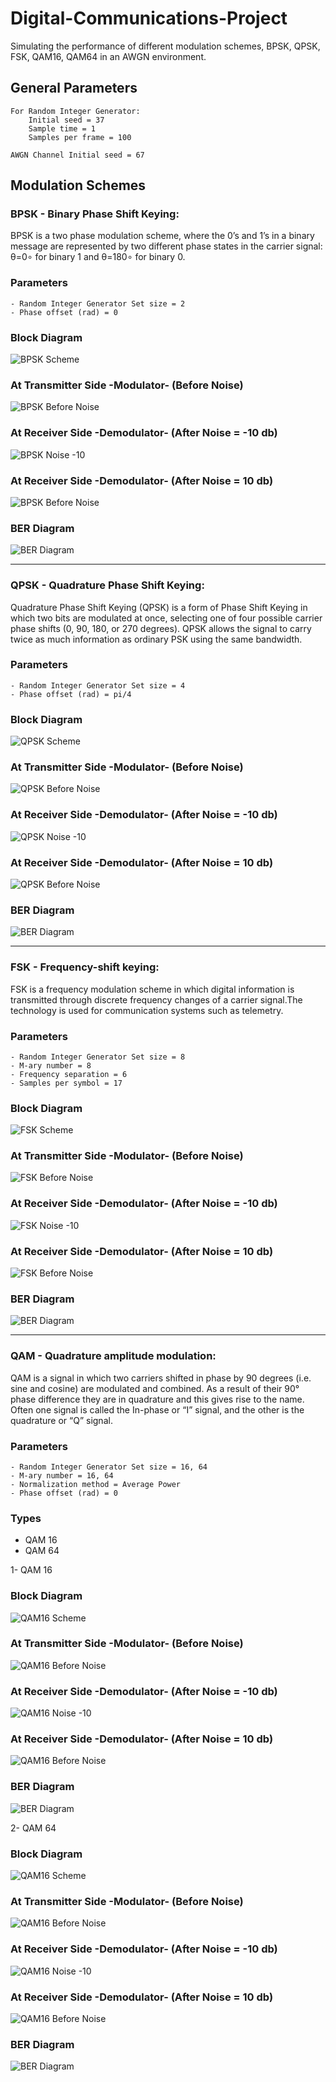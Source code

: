 # Digital-Communications-Project
Simulating the performance of different modulation schemes, BPSK, QPSK, FSK, QAM16, QAM64 in an AWGN environment.

## General Parameters
```
For Random Integer Generator: 
    Initial seed = 37
    Sample time = 1
    Samples per frame = 100
    
AWGN Channel Initial seed = 67    
```
## Modulation Schemes
### BPSK - Binary Phase Shift Keying:
BPSK is a two phase modulation scheme, where the 0’s and 1’s in a binary message are represented by two different phase states in the carrier signal: θ=0∘ for binary 1 and θ=180∘ for binary 0.

### Parameters
```
- Random Integer Generator Set size = 2
- Phase offset (rad) = 0
```
### Block Diagram
![BPSK Scheme](https://github.com/HusseinYoussef/Digital-Communications-Project/blob/master/BPSK/Figures/Scheme.png)

### At Transmitter Side -Modulator- (Before Noise)
![BPSK Before Noise](https://github.com/HusseinYoussef/Digital-Communications-Project/blob/master/BPSK/Figures/Before%20Noise.png)

### At Receiver Side -Demodulator- (After Noise = -10 db)
![BPSK Noise -10](https://github.com/HusseinYoussef/Digital-Communications-Project/blob/master/BPSK/Figures/After%20Noise%20at%20-10%20db.png)

### At Receiver Side -Demodulator- (After Noise = 10 db)
![BPSK Before Noise](https://github.com/HusseinYoussef/Digital-Communications-Project/blob/master/BPSK/Figures/After%20Noise%20at%2010%20db.png)

### BER Diagram
![BER Diagram](https://github.com/HusseinYoussef/Digital-Communications-Project/blob/master/BPSK/Figures/BER%20Diagram.png)
___
### QPSK - Quadrature Phase Shift Keying:
Quadrature Phase Shift Keying (QPSK) is a form of Phase Shift Keying in which two bits are modulated at once, selecting one of four possible carrier phase shifts (0, 90, 180, or 270 degrees). QPSK allows the signal to carry twice as much information as ordinary PSK using the same bandwidth.

### Parameters
```
- Random Integer Generator Set size = 4
- Phase offset (rad) = pi/4
```
### Block Diagram
![QPSK Scheme](https://github.com/HusseinYoussef/Digital-Communications-Project/blob/master/QPSK/Figures/Scheme.png)

### At Transmitter Side -Modulator- (Before Noise)
![QPSK Before Noise](https://github.com/HusseinYoussef/Digital-Communications-Project/blob/master/QPSK/Figures/Before%20Noise.png)

### At Receiver Side -Demodulator- (After Noise = -10 db)
![QPSK Noise -10](https://github.com/HusseinYoussef/Digital-Communications-Project/blob/master/QPSK/Figures/After%20Noise%20at%20-10%20db.png)

### At Receiver Side -Demodulator- (After Noise = 10 db)
![QPSK Before Noise](https://github.com/HusseinYoussef/Digital-Communications-Project/blob/master/QPSK/Figures/After%20Noise%20at%2010%20db.png)

### BER Diagram
![BER Diagram](https://github.com/HusseinYoussef/Digital-Communications-Project/blob/master/QPSK/Figures/BER%20Diagram.png)
___
### FSK - Frequency-shift keying:
FSK is a frequency modulation scheme in which digital information is transmitted through discrete frequency changes of a carrier signal.The technology is used for communication systems such as telemetry.

### Parameters
```
- Random Integer Generator Set size = 8
- M-ary number = 8
- Frequency separation = 6
- Samples per symbol = 17
```
### Block Diagram
![FSK Scheme](https://github.com/HusseinYoussef/Digital-Communications-Project/blob/master/FSK/Figures/Scheme.png)

### At Transmitter Side -Modulator- (Before Noise)
![FSK Before Noise](https://github.com/HusseinYoussef/Digital-Communications-Project/blob/master/FSK/Figures/Before%20Noise.png)

### At Receiver Side -Demodulator- (After Noise = -10 db)
![FSK Noise -10](https://github.com/HusseinYoussef/Digital-Communications-Project/blob/master/FSK/Figures/After%20Noise%20at%20-10%20db.png)

### At Receiver Side -Demodulator- (After Noise = 10 db)
![FSK Before Noise](https://github.com/HusseinYoussef/Digital-Communications-Project/blob/master/FSK/Figures/After%20Noise%20at%2010%20db.png)

### BER Diagram
![BER Diagram](https://github.com/HusseinYoussef/Digital-Communications-Project/blob/master/FSK/Figures/BER%20Diagram.png)
___
### QAM - Quadrature amplitude modulation:
QAM is a signal in which two carriers shifted in phase by 90 degrees (i.e. sine and cosine) are modulated and combined. As a result of their 90° phase difference they are in quadrature and this gives rise to the name. Often one signal is called the In-phase or “I” signal, and the other is the quadrature or “Q” signal.

### Parameters
```
- Random Integer Generator Set size = 16, 64
- M-ary number = 16, 64
- Normalization method = Average Power
- Phase offset (rad) = 0
```
### Types
* QAM 16
* QAM 64

1- QAM 16
### Block Diagram
![QAM16 Scheme](https://github.com/HusseinYoussef/Digital-Communications-Project/blob/master/QAM16/Figures/Scheme.png)

### At Transmitter Side -Modulator- (Before Noise)
![QAM16 Before Noise](https://github.com/HusseinYoussef/Digital-Communications-Project/blob/master/QAM16/Figures/Before%20Noise.png)

### At Receiver Side -Demodulator- (After Noise = -10 db)
![QAM16 Noise -10](https://github.com/HusseinYoussef/Digital-Communications-Project/blob/master/QAM16/Figures/After%20Noise%20at%20-10%20db.png)

### At Receiver Side -Demodulator- (After Noise = 10 db)
![QAM16 Before Noise](https://github.com/HusseinYoussef/Digital-Communications-Project/blob/master/QAM16/Figures/After%20Noise%20at%2010%20db.png)

### BER Diagram
![BER Diagram](https://github.com/HusseinYoussef/Digital-Communications-Project/blob/master/QAM16/Figures/BER%20Diagram.png)

2- QAM 64
### Block Diagram
![QAM16 Scheme](https://github.com/HusseinYoussef/Digital-Communications-Project/blob/master/QAM64/Figures/Scheme.png)

### At Transmitter Side -Modulator- (Before Noise)
![QAM16 Before Noise](https://github.com/HusseinYoussef/Digital-Communications-Project/blob/master/QAM64/Figures/Before%20Noise.png)

### At Receiver Side -Demodulator- (After Noise = -10 db)
![QAM16 Noise -10](https://github.com/HusseinYoussef/Digital-Communications-Project/blob/master/QAM64/Figures/After%20Noise%20at%20-10%20db.png)

### At Receiver Side -Demodulator- (After Noise = 10 db)
![QAM16 Before Noise](https://github.com/HusseinYoussef/Digital-Communications-Project/blob/master/QAM64/Figures/After%20Noise%20at%2010%20db.png)

### BER Diagram
![BER Diagram](https://github.com/HusseinYoussef/Digital-Communications-Project/blob/master/QAM64/Figures/BER%20Diagram.png)
